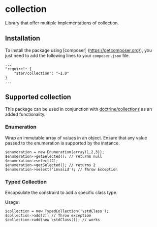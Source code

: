 # collection

Library that offer multiple implementations of collection.

## Installation

To install the package using [composer] (https://getcomposer.org/), you just need to add the following lines to your `composer.json` file.

    ...
    "require": {
        "star/collection": "~1.0"
    }
    ...

## Supported collection

This package can be used in conjunction with [doctrine/collections](https://github.com/doctrine/collections) as an added functionality.

### Enumeration

Wrap an immutable array of values in an object. Ensure that any value passed to the enumeration is supported by the instance.

    $enumeration = new Enumeration(array(1,2,3));
    $enumeration->getSelected(); // returns null
    $enumeration->select(2);
    $enumeration->getSelected(); // returns 2
    $enumeration->select('invalid'); // Throw Exception

### Typed Collection

Encapsulate the constraint to add a specific class type.

Usage:

    $collection = new TypedCollection('\stdClass');
    $collection->add(2); // Throw exception
    $collection->add(new \stdClass()); // works
